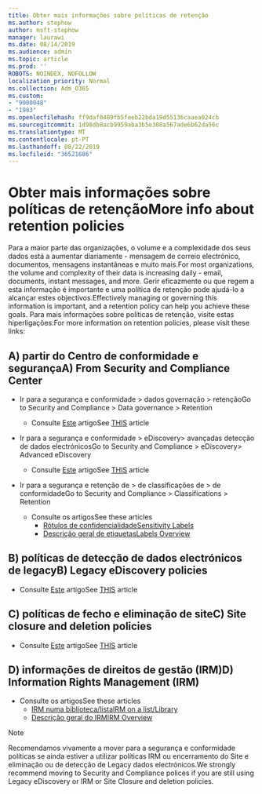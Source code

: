 ```yaml
---
title: Obter mais informações sobre políticas de retenção
ms.author: stephow
author: msft-stephow
manager: laurawi
ms.date: 08/14/2019
ms.audience: admin
ms.topic: article
ms.prod: ''
ROBOTS: NOINDEX, NOFOLLOW
localization_priority: Normal
ms.collection: Adm_O365
ms.custom:
- "9000048"
- "1983"
ms.openlocfilehash: ff9daf0489fb5feeb22bda19d55136caaea024cb
ms.sourcegitcommit: 1d98db8acb9959aba3b5e308a567ade6b62da56c
ms.translationtype: MT
ms.contentlocale: pt-PT
ms.lasthandoff: 08/22/2019
ms.locfileid: "36521686"
---
```

# <a name="more-info-about-retention-policies"></a><span data-ttu-id="d9d99-102">Obter mais informações sobre políticas de retenção</span><span class="sxs-lookup"><span data-stu-id="d9d99-102">More info about retention policies</span></span>

<span data-ttu-id="d9d99-103">Para a maior parte das organizações, o volume e a complexidade dos seus dados está a aumentar diariamente - mensagem de correio electrónico, documentos, mensagens instantâneas e muito mais.</span><span class="sxs-lookup"><span data-stu-id="d9d99-103">For most organizations, the volume and complexity of their data is increasing daily - email, documents, instant messages, and more.</span></span> <span data-ttu-id="d9d99-104">Gerir eficazmente ou que regem a esta informação é importante e uma política de retenção pode ajudá-lo a alcançar estes objectivos.</span><span class="sxs-lookup"><span data-stu-id="d9d99-104">Effectively managing or governing this information is important, and a retention policy can help you achieve these goals.</span></span> <span data-ttu-id="d9d99-105">Para mais informações sobre políticas de retenção, visite estas hiperligações:</span><span class="sxs-lookup"><span data-stu-id="d9d99-105">For more information on retention policies, please visit these links:</span></span>

## <a name="a-from-security-and-compliance-center"></a><span data-ttu-id="d9d99-106">A) partir do Centro de conformidade e segurança</span><span class="sxs-lookup"><span data-stu-id="d9d99-106">A) From Security and Compliance Center</span></span>

- <span data-ttu-id="d9d99-107">Ir para a segurança e conformidade > dados governação > retenção</span><span class="sxs-lookup"><span data-stu-id="d9d99-107">Go to Security and Compliance > Data governance > Retention</span></span>
  - <span data-ttu-id="d9d99-108">Consulte [Este](https://docs.microsoft.com/office365/securitycompliance/retention-policies) artigo</span><span class="sxs-lookup"><span data-stu-id="d9d99-108">See [THIS](https://docs.microsoft.com/office365/securitycompliance/retention-policies) article</span></span>

- <span data-ttu-id="d9d99-109">Ir para a segurança e conformidade > eDiscovery> avançadas detecção de dados electrónicos</span><span class="sxs-lookup"><span data-stu-id="d9d99-109">Go to Security and Compliance > eDiscovery> Advanced eDiscovery</span></span> 
  - <span data-ttu-id="d9d99-110">Consulte [Este](https://docs.microsoft.com/office365/securitycompliance/ediscovery-cases) artigo</span><span class="sxs-lookup"><span data-stu-id="d9d99-110">See [THIS](https://docs.microsoft.com/office365/securitycompliance/ediscovery-cases) article</span></span>

- <span data-ttu-id="d9d99-111">Ir para a segurança e retenção de > de classificações de > de conformidade</span><span class="sxs-lookup"><span data-stu-id="d9d99-111">Go to Security and Compliance > Classifications > Retention</span></span>
  - <span data-ttu-id="d9d99-112">Consulte os artigos</span><span class="sxs-lookup"><span data-stu-id="d9d99-112">See these articles</span></span>
    - [<span data-ttu-id="d9d99-113">Rótulos de confidencialidade</span><span class="sxs-lookup"><span data-stu-id="d9d99-113">Sensitivity Labels</span></span>](https://docs.microsoft.com/office365/securitycompliance/sensitivity-labels)
    - [<span data-ttu-id="d9d99-114">Descrição geral de etiquetas</span><span class="sxs-lookup"><span data-stu-id="d9d99-114">Labels Overview</span></span>](https://docs.microsoft.com/office365/securitycompliance/labels)

## <a name="b-legacy-ediscovery-policies"></a><span data-ttu-id="d9d99-115">B) políticas de detecção de dados electrónicos de legacy</span><span class="sxs-lookup"><span data-stu-id="d9d99-115">B) Legacy eDiscovery policies</span></span>

- <span data-ttu-id="d9d99-116">Consulte [Este](https://support.office.com/article/Set-up-an-eDiscovery-Center-in-SharePoint-Online-A18F8975-AA7F-43B4-A7D6-001D14744D8E) artigo</span><span class="sxs-lookup"><span data-stu-id="d9d99-116">See [THIS](https://support.office.com/article/Set-up-an-eDiscovery-Center-in-SharePoint-Online-A18F8975-AA7F-43B4-A7D6-001D14744D8E) article</span></span>

## <a name="c-site-closure-and-deletion-policies"></a><span data-ttu-id="d9d99-117">C) políticas de fecho e eliminação de site</span><span class="sxs-lookup"><span data-stu-id="d9d99-117">C) Site closure and deletion policies</span></span>

- <span data-ttu-id="d9d99-118">Consulte [Este](https://support.office.com/article/Use-policies-for-site-closure-and-deletion-A8280D82-27FD-48C5-9ADF-8A5431208BA5) artigo</span><span class="sxs-lookup"><span data-stu-id="d9d99-118">See [THIS](https://support.office.com/article/Use-policies-for-site-closure-and-deletion-A8280D82-27FD-48C5-9ADF-8A5431208BA5) article</span></span>  

## <a name="d-information-rights-management-irm"></a><span data-ttu-id="d9d99-119">D) informações de direitos de gestão (IRM)</span><span class="sxs-lookup"><span data-stu-id="d9d99-119">D) Information Rights Management (IRM)</span></span>

- <span data-ttu-id="d9d99-120">Consulte os artigos</span><span class="sxs-lookup"><span data-stu-id="d9d99-120">See these articles</span></span>
  - [<span data-ttu-id="d9d99-121">IRM numa biblioteca/lista</span><span class="sxs-lookup"><span data-stu-id="d9d99-121">IRM on a list/Library</span></span>](https://support.office.com/article/apply-information-rights-management-to-a-list-or-library-3bdb5c4e-94fc-4741-b02f-4e7cc3c54aa1)
  - [<span data-ttu-id="d9d99-122">Descrição geral do IRM</span><span class="sxs-lookup"><span data-stu-id="d9d99-122">IRM Overview</span></span>](https://support.office.com/article/create-and-apply-information-management-policies-eb501fe9-2ef6-4150-945a-65a6451ee9e9)

> [!Note]
> <span data-ttu-id="d9d99-123">Recomendamos vivamente a mover para a segurança e conformidade políticas se ainda estiver a utilizar políticas IRM ou encerramento do Site e eliminação ou de detecção de Legacy dados electrónicos.</span><span class="sxs-lookup"><span data-stu-id="d9d99-123">We strongly recommend moving to Security and Compliance polices if you are still using Legacy eDiscovery or IRM or Site Closure and deletion policies.</span></span>
